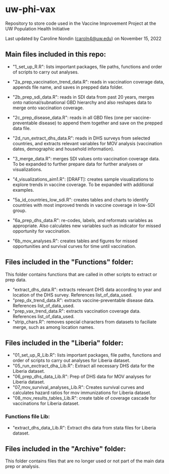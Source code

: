 # uw-phi-vax
Repository to store code used in the Vaccine Improvement Project at the UW Population Health Initiative

Last updated by Caroline Nondin (caroln4@uw.edu) on November 15, 2022

## Main files included in this repo:
  
 * "1_set_up_R.R": lists important packages, file paths, functions and order of scripts to carry out analyses.
  
 * "2a_prep_vaccination_trend_data.R": reads in vaccination coverage data, appends file name, and saves in prepped data folder.
  
 * "2b_prep_sdi_data.R": reads in SDI data from past 20 years, merges onto national/subnational GBD hierarchy and also reshapes data to merge onto vaccination coverage.
  
  * "2c_prep_disease_data.R": reads in all GBD files (one per vaccine-preventable disease) to append them together and save on the prepped data file.
  
  * "2d_run_extract_dhs_data.R": reads in DHS surveys from selected countries, and extracts relevant variables for MOV analysis (vaccination dates, demographic and household information).
  
  * "3_merge_data.R": merges SDI values onto vaccination coverage data. To be expanded to further prepare data for further analyses or visualizations.
  
  * "4_visualizations_aim1.R": [DRAFT]: creates sample visualizations to explore trends in vaccine coverage. To be expanded with additional examples. 
  
  * "5a_id_countries_low_sdi.R": creates tables and charts to identify countries with most improved trends in vaccine coverage in low-SDI group. 
  
  * "6a_prep_dhs_data.R": re-codes, labels, and reformats variables as appropriate. Also calculates new variables such as indicator for missed opportunity for vaccination.
  
  * "6b_mov_analyses.R": creates tables and figures for missed opportunities and survival curves for time until vaccination.

## Files included in the "Functions" folder:
   This folder contains functions that are called in other scripts to extract or prep data.
   
   * "extract_dhs_data.R": extracts relevant DHS data according to year and location of the DHS survey. References list_of_data_used. 
   * "prep_dx_trend_data.R": extracts vaccine-preventable disease data.  References list_of_data_used. 
   * "prep_vax_trend_data.R": extracts vaccination coverage  data. References list_of_data_used. 
   * "strip_chars.R": removes special characters from datasets to faciliate merge, such as among location names. 

## Files included in the "Liberia" folder: 
 * "01_set_up_R_Lib.R": lists important packages, file paths, functions and order of scripts to carry out analyses for Liberia dataset. 
 * "05_run_exctract_dha_Lib.R": Extract all necessary DHS data for the Liberia dataset. 
 * "06_prep_dhs_data_Lib.R": Prep of DHS data for MOV analyses for Liberia dataset. 
 * "07_mov_survival_analyses_Lib.R": Creates survival curves and calculates hazard ratios for mov immunizations for Liberia dataset. 
 * "08_mov_results_tables_Lib.R": create table of coverage cascade for vaccinations for Liberia dataset. 
### Functions file Lib: 
 * "extract_dhs_data_Lib.R": Extract dhs data from stata files for Liberia dataset.

## Files included in the "Archive" folder:
  This folder contains files that are no longer used or not part of the main data prep or analysis.


  

